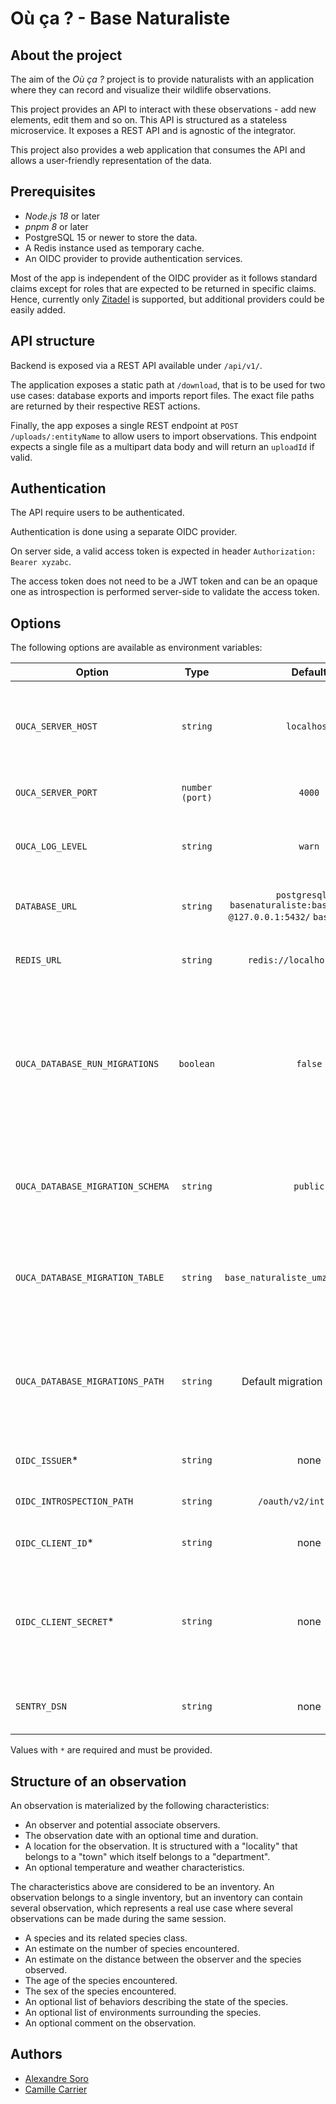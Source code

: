 # Où ça ? - Base Naturaliste

## About the project

The aim of the _Où ça ?_ project is to provide naturalists with an application where they can record and visualize their wildlife observations.

This project provides an API to interact with these observations - add new elements, edit them and so on.
This API is structured as a stateless microservice. It exposes a REST API and is agnostic of the integrator.

This project also provides a web application that consumes the API and allows a user-friendly representation of the data.

## Prerequisites

- _Node.js 18_ or later
- _pnpm 8_ or later
- PostgreSQL 15 or newer to store the data.
- A Redis instance used as temporary cache.
- An OIDC provider to provide authentication services. 

Most of the app is independent of the OIDC provider as it follows standard claims except for roles that are expected to be returned in specific claims. 
Hence, currently only [Zitadel](https://zitadel.com/) is supported, but additional providers could be easily added.

## API structure

Backend is exposed via a REST API available under `/api/v1/`.

The application exposes a static path at `/download`, that is to be used for two use cases: database exports and imports report files. The exact file paths are returned by their respective REST actions.

Finally, the app exposes a single REST endpoint at `POST /uploads/:entityName` to allow users to import observations. This endpoint expects a single file as a multipart data body and will return an `uploadId` if valid.

## Authentication

The API require users to be authenticated.

Authentication is done using a separate OIDC provider.

On server side, a valid access token is expected in header `Authorization: Bearer xyzabc`.

The access token does not need to be a JWT token and can be an opaque one as introspection is performed server-side to validate the access token.

## Options

The following options are available as environment variables:

| Option                           |      Type       |                                        Default                                         | Description                                                                                                                                                                                                                                         |
| -------------------------------- | :-------------: | :------------------------------------------------------------------------------------: | --------------------------------------------------------------------------------------------------------------------------------------------------------------------------------------------------------------------------------------------------- |
| `OUCA_SERVER_HOST`               |    `string`     |                                      `localhost`                                       | The address where the server listen to. See [Fastify docs](https://www.fastify.io/docs/latest/Reference/Server/#listen) for accepted values                                                                                                         |
| `OUCA_SERVER_PORT`               | `number (port)` |                                         `4000`                                         | The port used by the server                                                                                                                                                                                                                         |
| `OUCA_LOG_LEVEL`                 |    `string`     |                                         `warn`                                         | The log level of the server. Uses [Pino](https://github.com/pinojs/pino) logging levels                                                                                                                                                             |
| `DATABASE_URL`                   |    `string`     | `postgresql://` `basenaturaliste:basenaturaliste` `@127.0.0.1:5432/` `basenaturaliste` | The URL of the database to connect to                                                                                                                                                                                                               |
| `REDIS_URL` | `string`| `redis://localhost:6379/0` | The URL of the Redis instance to connect to. |
| `OUCA_DATABASE_RUN_MIGRATIONS`   |    `boolean`    |                                         `false`                                         | To enable or disable database migration scripts at startup. Default is `false` as it is expected to run migrations separately                                                                                                                                                                                          |
| `OUCA_DATABASE_MIGRATION_SCHEMA` |    `string`     |                                        `public`                                        | The name of the schema where to store the database migrations info                                                                                                                                                                                  |
| `OUCA_DATABASE_MIGRATION_TABLE`  |    `string`     |                          `base_naturaliste_umzug_migrations`                           | The name of the table where to store the database migrations info                                                                                                                                                                                   |
| `OUCA_DATABASE_MIGRATIONS_PATH`  |    `string`     |                                    Default migration folder path                                     | The path where the migration scripts are stored. Normally this should not need to be changed                                                                                                                                                        |
| `OIDC_ISSUER`* | `string` | none | The URL of the OIDC provider. |
| `OIDC_INTROSPECTION_PATH` | `string` | `/oauth/v2/introspect` | The path for introspection endpoint. |
| `OIDC_CLIENT_ID`* | `string` | none | Client ID to connect to OIDC. |
| `OIDC_CLIENT_SECRET`* | `string` | none | Client secret to connect to OIDC. The app implements the Client Credentials flow with Basic auth.|
| `SENTRY_DSN` | `string` | none | A [Sentry](https://sentry.io/) DSN used for error reporting |

Values with `*` are required and must be provided.

## Structure of an observation

An observation is materialized by the following characteristics:

- An observer and potential associate observers.
- The observation date with an optional time and duration.
- A location for the observation. It is structured with a "locality" that belongs to a "town" which itself belongs to a "department".
- An optional temperature and weather characteristics.

The characteristics above are considered to be an inventory. An observation belongs to a single inventory, but an inventory can contain several observation, which represents a real use case where several observations can be made during the same session.

- A species and its related species class.
- An estimate on the number of species encountered.
- An estimate on the distance between the observer and the species observed.
- The age of the species encountered.
- The sex of the species encountered.
- An optional list of behaviors describing the state of the species.
- An optional list of environments surrounding the species.
- An optional comment on the observation.

## Authors

- [Alexandre Soro](https://github.com/alexandresoro)
- [Camille Carrier](https://github.com/camillecarrier)
